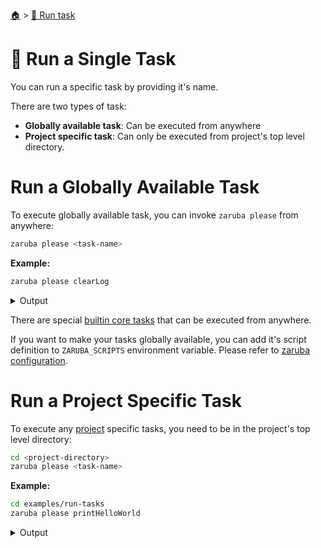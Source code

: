 <!--startTocHeader-->
[🏠](../README.md) > [🏃 Run task](README.md)
# 🍺 Run a Single Task
<!--endTocHeader-->

You can run a specific task by providing it's name.

There are two types of task:

* __Globally available task__: Can be executed from anywhere
* __Project specific task__: Can only be executed from project's top level directory.

# Run a Globally Available Task

To execute globally available task, you can invoke `zaruba please` from anywhere:

```bash
zaruba please <task-name>
```

__Example:__

<!--startCode-->
```bash
zaruba please clearLog
```
 
<details>
<summary>Output</summary>
 
```````
Job Starting...
 Elapsed Time: 1.879µs
 Current Time: 07:05:28
  Run  'clearLog' command on /home/gofrendi/zaruba/docs
   clearLog              07:05:28.965 Log removed
  Successfully running  'clearLog' command
  Job Running...
 Elapsed Time: 104.459367ms
 Current Time: 07:05:29
  
  Job Complete!!! 
  Terminating
  Job Ended...
 Elapsed Time: 305.121391ms
 Current Time: 07:05:29
zaruba please clearLog
```````
</details>
<!--endCode-->

 There are special [builtin core tasks](../core-tasks/README.md) that can be executed from anywhere.
 
 If you want to make your tasks globally available, you can add it's script definition to `ZARUBA_SCRIPTS` environment variable. Please refer to [zaruba configuration](../configuration.md).

# Run a Project Specific Task

To execute any [project](./project/README.md) specific tasks, you need to be in the project's top level directory:

```bash
cd <project-directory>
zaruba please <task-name>
```

__Example:__

<!--startCode-->
```bash
cd examples/run-tasks
zaruba please printHelloWorld
```
 
<details>
<summary>Output</summary>
 
```````
Job Starting...
 Elapsed Time: 888ns
 Current Time: 07:05:29
  Run  'printHelloWorld' command on /home/gofrendi/zaruba/docs/examples/run-tasks
   printHelloWorld       07:05:29.414 hello world
  Successfully running  'printHelloWorld' command
  Job Running...
 Elapsed Time: 101.451529ms
 Current Time: 07:05:29
  
  Job Complete!!! 
  Terminating
  Job Ended...
 Elapsed Time: 211.896642ms
 Current Time: 07:05:29
zaruba please printHelloWorld
```````
</details>
<!--endCode-->


<!--startTocSubTopic-->
<!--endTocSubTopic-->